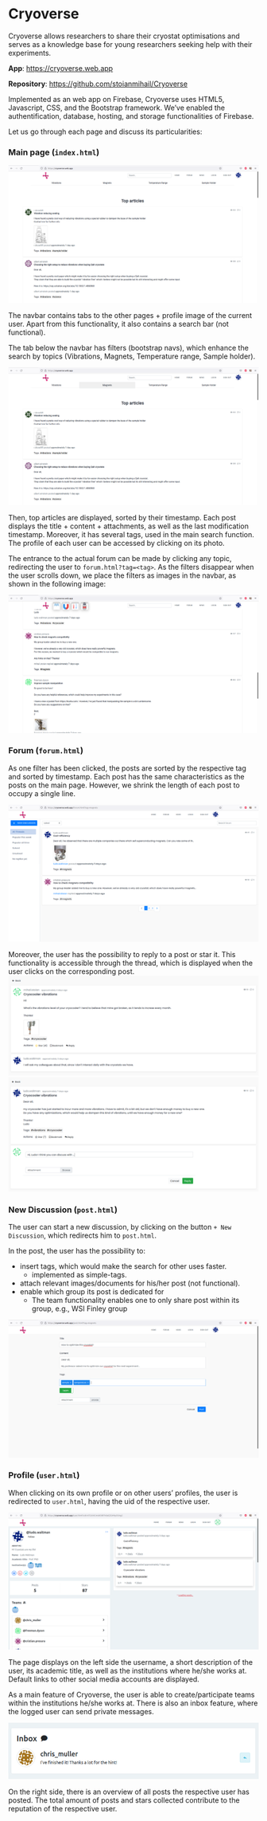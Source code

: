 # Cryoverse

Cryoverse allows researchers to share their cryostat optimisations and serves as a knowledge base for young researchers seeking help with their experiments.

**App**: https://cryoverse.web.app

**Repository**: https://github.com/stoianmihail/Cryoverse

Implemented as an web app on Firebase, Cryoverse uses HTML5, Javascript, CSS, and the Bootstrap framework. We’ve enabled the authentification, database, hosting, and storage functionalities of Firebase.

Let us go through each page and discuss its particularities:
    
### Main page (`index.html`)

![](https://github.com/stoianmihail/Cryoverse/blob/main/screenshots/main.png?raw=true)

The navbar contains tabs to the other pages + profile image of the current user.
Apart from this functionality, it also contains a search bar (not functional).

The tab below the navbar has filters (bootstrap navs), which enhance the search by topics (Vibrations, Magnets, Temperature range, Sample holder).

![](https://github.com/stoianmihail/Cryoverse/blob/main/screenshots/nav.png?raw=true)

Then, top articles are displayed, sorted by their timestamp.
Each post displays the title + content + attachments, as well as the last modification timestamp. Moreover, it has several tags, used in the main search function.
The profile of each user can be accessed by clicking on its photo.

The entrance to the actual forum can be made by clicking any topic, redirecting the user to `forum.html?tag=<tag>`. As the filters disappear when the user scrolls down, we place the filters as images in the navbar, as shown in the following image:

![](https://github.com/stoianmihail/Cryoverse/blob/main/screenshots/top.png?raw=true)

### Forum (`forum.html`)
    
As one filter has been clicked, the posts are sorted by the respective tag and sorted by timestamp. Each post has the same characteristics as the posts on the main page. However, we shrink the length of each post to occupy a single line.

![](https://github.com/stoianmihail/Cryoverse/blob/main/screenshots/forum.png?raw=true)

Moreover, the user has the possibility to reply to a post or star it. This functionality is accessible through the thread, which is displayed when the user clicks on the corresponding post.
![](https://github.com/stoianmihail/Cryoverse/blob/main/screenshots/star.png?raw=true)
![](https://github.com/stoianmihail/Cryoverse/blob/main/screenshots/reply.png?raw=true)
    
### New Discussion (`post.html`)

The user can start a new discussion, by clicking on the button `+ New Discussion`, which redirects him to `post.html`.

In the post, the user has the possibility to:
- insert tags, which would make the search for other uses faster.
    - implemented as simple-tags.
- attach relevant images/documents for his/her post (not functional).
- enable which group its post is dedicated for
    - The team functionality enables one to only share post within its group, e.g., WSI Finley group

![](https://github.com/stoianmihail/Cryoverse/blob/main/screenshots/post.png?raw=true)

### Profile (`user.html`)

When clicking on its own profile or on other users’ profiles, the user is redirected to `user.html`, having the uid of the respective user.

![](https://github.com/stoianmihail/Cryoverse/blob/main/screenshots/user-uid.png?raw=true)

The page displays on the left side the username, a short description of the user, its academic title, as well as the institutions where he/she works at. Default links to other social media accounts are displayed.

As a main feature of Cryoverse, the user is able to create/participate teams within the institutions he/she works at. There is also an inbox feature, where the logged user can send private messages.

![](https://github.com/stoianmihail/Cryoverse/blob/main/screenshots/inbox.png)

On the right side, there is an overview of all posts the respective user has posted.
The total amount of posts and stars collected contribute to the reputation of the respective user.
